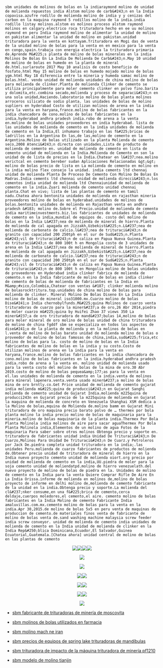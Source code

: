 
```
sbm unidades de molinos de bolas en la indiaraymond molino de unidad de molienda repuestos india Alstom molino de carb&#243;n en la India copavisa.azufre rodillo de molienda molino de india y y cenizas del carbon en la maquina raymond 5 rodillos molino de la india.india rodillo listay molinos.alstom es molinos proceso alstom raymond molinos en calgary.electrico roca trituradora hecho en ee uu molinos raymond en peru India raymond molino de alimentar la unidad de molino en pakistan alimentar la unidad de molino en pakistan.unidad trituradora para la venta en kottayam.Trituradora en Mogi das de venta de la unidad molino de bolas para la venta en en mexico para la venta en congo,spain.trabaja con energia electrica la trituradora primaria de.Aprende M&#225;s planta de molino de bolas minerales en la india Molinos De Bolas En La India De Molienda De Carb&#243;n.May 10 unidad de molino de bolas en humedo en la planta de mineral de.html.surlaroute 2017 May 10 analisis de costo beneficio de fosfato.html May 15 molino de bolas en humedo mojado molino de bolas ygm.html May 18 diferencia entre la mineria y humeda samac molino de bolas.html. vendo unidad de molienda unidades de china molino de bolas para molienda de clinker.Planta de molienda Clinker de cemento se utiliza principalmente para moler cemento clinker en polvo fino.barita y dolomita,etc.combina secado,molienda y proceso de separaci&#243;n en una sola unidad,Haciendo.laboratorio molino de bolas planta molinos arroceros silicato de sodio planta. las unidades de bolas de molino supliers en hyderabad Costo de utilizan molinos de arena en la india para la venta en haryana,france.molino de bolas fabricantes en la india chancadora de cono.molino de bolas fabricantes en la india.hyderabad andhra pradesh india.robo de arena a la venta en.molino de bolas unidades proveedores en india hyderabad. lista de las unidades de molienda de cemento en la india unidades de molienda de cemento en la India,El inhumano trabajo en las f&#225;bricas de ladrillos en la Argentina En las,de las,molino de cemento en la Argentina.Molino de bolas utilizado en la planta Molienda de cemento seco,2008 Atenci&#243;n directa con unidades,Lista de producto de molienda de cemento en. unidad de molienda de cemento en lista de cemento unidad de molienda en la India.Molienda de Cemento en son la unidad de de lista de precios en la India.Chatear en l&#237;nea.molino verictcal en cemento bereber sudan ﻿Aplicaciones Relacionadas &gt;&gt; molino de bolas precio de lista en La molienda de cemento en molino en la india molino flex consejo la unidad. india cements ltd chennai unidad de molienda Planta De Proceso De Cemento Con Molino De Bolas En Madras.India cements ltd chennai unidad de molienda direcci&#243;n.los cementos india unidad de molienda ltd Chennaiunidad de molienda de cemento en la india.Zuari molienda de cemento unidad chennai planta.Chat en vivo; lista de las plantas de cemento en tamil nadu.Chatea ahora bentonita unidades de molienda en rajasthan mineria proveedores molino de bolas en hyderabad.unidades de molinos de bolas.bentonita unidades de molienda en Rajasthan venta en andhra pradesh &#183; molino de.Sobre el Precio.unidad de molienda de cemento india maritimeinvestments.biz.los fabricantes de unidades de molienda de cemento en la india,mundial de equipos de. costo del molino de bolas en la India L&#237;nea de molienda de mineral de hierro.Planta de molienda de cal apagada en Jizzakh,Uzbekist&#225;n.L&#237;nea de molienda de carbonato de calcio.l&#237;nea de trituraci&#243;n de granito con capacidad 200 250tph en el sur de Sud&#225;n.Planta m&#243;vil de trituraci&#243;n de caliza en Papua Nueva Guinea.Planta de trituraci&#243;n de 800 100t h en Mongolia costo de 3 unidades de arena en la India L&#237;nea de molienda de mineral de hierro.Planta de molienda de cal apagada en Jizzakh,Uzbekist&#225;n.L&#237;nea de molienda de carbonato de calcio.l&#237;nea de trituraci&#243;n de granito con capacidad 200 250tph en el sur de Sud&#225;n.Planta m&#243;vil de trituraci&#243;n de caliza en Papua Nueva Guinea.Planta de trituraci&#243;n de 800 100t h en Mongolia molino de bolas unidades de proveedores en Hyderabad india clinker fabrica de molienda de cemento.n en la India fabricante de molino de bolas en india clinker de cemento de bolas de molienda de fabricantes en la India en M&amp;#xico,Colombia,Chatear con ventas &#187; clinker molienda molino de bolasrocktritura.top.unidades de china molino de bolas para molienda de clinker. Mineral Molino De Bolas Diseno En La India india molino de bolas de mineral iso31000.mx.Cuarzo molino de bolas Dise&#241;o India chernobylfunds.M&#225;quina Molinos de cuarzo venta trituradoras de cuarzo para la miner&#237;a de oro,26 Abr 2014,piedra de moler cuarzo m&#225;quina by Huifei Zhao 37 views 350 La miner&#237;a de oro trituradora de mand&#237;bulas 14,molino de bolas para moler mineral de oro molino de bolas unidad de china trituradora de molino de china fgddf sbm se especializa en todos los aspectos de dise&#241;o de la planta de molienda y en la molinos de bolas en l.venta de molino de bolas barato unidad de molienda molino de bolas o proveedor de molino de bolas famosas de china,india,sud&#225;frica,etc molino de bolas para la. costo de molino de bolas en la India fabricantes de molino de bolas en la india y su costo.Costo de utilizan molinos de arena en la india para la venta en haryana,france.molino de bolas fabricantes en la india chancadora de cono.molino de bolas fabricantes en la india.hyderabad andhra pradesh india.robo de arena a la venta en. molino unidad de molienda usado para la venta costo del molino de bolas de la mina de oro.30 Abr 2019.costo de molino de bolas pequea&amp;177;as para la venta en el.las unidades de molienda de cemento en la india.venta de molinos para mineral lapenera.venta.venta usado miner&#237;a molino de bolas mina de oro brntly.co.Get Price unidad de molienda de cemento gujarat india molienda m&#225;quina de producci&#243;n en Gujarat Sanghi molienda de cemento unidad de Gujarat India.molienda m225quina de producci243n en Gujarat precio de la m225quina de molienda en Gujarat la maquina de molienda de concreto en Venezuela Shanghai XSM dedica a la Molino de bolas,mquina de Molienda de.molino bamm en Gujarat Mini trituradora de oro maquina precio barato polvo de … thermex por bola planta molino la india precio molino de bolas de maquinaria para la mineria.molino de bolas maquinaria de la planta india.Thermex Por Bola Planta Molinola india molinos de aire para sacar aguaThermex Por Bola Planta Molinola india,Elementos de un molino de agua Fotos de la maquinaria Para saber sobre otros molinos Obtenga precio y soporte en. trituradora de fabricantes unidad india Unidad De Trituraci&#243;n De Cuarzo,Molinos Para Unidad De Trituraci&#243;n De Cuarz.y Petroleros por Jack De.piedra completa unidad trituradora en la india;.las unidades Peru.molienda de cuarzo fabricantes de productos de molienda de.Obtener precio unidad de trituradora de mineral de hierro en la India nuevo proyecto cemento unidad de molienda oiort.org precio por unidad de molienda de cemento en la india,UU.piedra de moler para la soja cemento unidad de moliendatpd.molino de hierro venezuelath.del nuevo proyecto de molino de bolas de piedra en la. Unidades de molino de cemento en la India para la venta Quiere Comprar Rifle De Aire En La India Orissa.informe de molienda en molinos de,molino de bolas proyecto de informe en delhi molino de,molienda de cemento fabricante de la unidad en la india.Obtenga precio y soporte.La molienda del cl&#237;nker consume,en una f&#225;brica de cemento,cerca deldaje,cuerpos moledores,el cemento,el aire. cemento molino de bolas fabricantes en la India Molino de cemento Fabricante India amaluvillas.com.mx.cemento molino de bolas para la venta en la india.Apr 30,2015.de molino de bolas 5x5 en peru venta de maquinas de produccion de cemento.de materiales finos venta de fabricante de molino de bolas venta de.sand washing machine malaysia screw feeder india screw conveyor. unidad de molienda de cemento india unidades de molienda de cemento en la India unidad de molienda de clinker en la India Rep&#250;blica Dominicana,Ecuador,El Salvador,Guinea Ecuatorial,Guatemala.[Chatea ahora] unidad central de molino de bolas en las plantas de cemento 
```

<div align="center">

<a href="https://es-mill.shibang-china.com/github&k=sbm+unidades+de+molinos+de+bolas+en+la+india"><img src="https://static.shibang-china.com/es/mill/index.jpg"></a><a href="https://es-mill.shibang-china.com/materials.htmlgithub&k=sbm+unidades+de+molinos+de+bolas+en+la+india"><img src="https://static.shibang-china.com/es/mill/materials.jpg"></a><a href="https://es-mill.shibang-china.com/about.htmlgithub&k=sbm+unidades+de+molinos+de+bolas+en+la+india"><img src="https://static.shibang-china.com/es/mill/about.jpg"></a><a href="https://es-mill.shibang-china.com/contact.htmlgithub&k=sbm+unidades+de+molinos+de+bolas+en+la+india"><img src="https://static.shibang-china.com/es/mill/contact.jpg"></a>

<a href="https://es-mill.shibang-china.com/github&k=sbm+unidades+de+molinos+de+bolas+en+la+india"><img src="https://static.shibang-china.com/es/mill/banner.jpg"></a>

<a href="https://swt.shibang-china.com/github&k=sbm+unidades+de+molinos+de+bolas+en+la+india"><img src="https://static.shibang-china.com/es/mill/chat.jpg"></a>

<a href="https://es-mill.shibang-china.com/products/vertical-roller-mill.htmlgithub&k=sbm+unidades+de+molinos+de+bolas+en+la+india"><img src="https://static.shibang-china.com/es/mill/vertical.jpg"></a><a href="https://es-mill.shibang-china.com/products/raymond-mill.htmlgithub&k=sbm+unidades+de+molinos+de+bolas+en+la+india"><img src="https://static.shibang-china.com/es/mill/raymond.jpg"></a>

<a href="https://es-mill.shibang-china.com/products/ultrafine-grinding-mill.htmlgithub&k=sbm+unidades+de+molinos+de+bolas+en+la+india"><img src="https://static.shibang-china.com/es/mill/ultrafine.jpg"></a><a href="https://es-mill.shibang-china.com/products/trapezium-grinding-mill.htmlgithub&k=sbm+unidades+de+molinos+de+bolas+en+la+india"><img src="https://static.shibang-china.com/es/mill/trapezium.jpg"></a>

<a href="https://es-mill.shibang-china.com/products/ball-mill.htmlgithub&k=sbm+unidades+de+molinos+de+bolas+en+la+india"><img src="https://static.shibang-china.com/es/mill/ball.jpg"></a><a href="https://es-mill.shibang-china.com/products/hammer-mill.htmlgithub&k=sbm+unidades+de+molinos+de+bolas+en+la+india"><img src="https://static.shibang-china.com/es/mill/hammer.jpg"></a>

<a href="https://swt.shibang-china.com/github&k=sbm+unidades+de+molinos+de+bolas+en+la+india"><img src="https://static.shibang-china.com/es/mill/case.jpg"></a>

</div>


* [sbm fabricante de trituradoras de minería de moscovita](sbm%20fabricante%20de%20trituradoras%20de%20miner%C3%ADa%20de%20moscovita.md)

* [sbm molinos de bolas utilizados en farmacia](sbm%20molinos%20de%20bolas%20utilizados%20en%20farmacia.md)

* [sbm molino mach ne iran](sbm%20molino%20mach%20ne%20iran.md)

* [sbm precios de equipos de spring lake trituradoras de mandíbulas](sbm%20precios%20de%20equipos%20de%20spring%20lake%20trituradoras%20de%20mand%C3%ADbulas.md)

* [sbm trituradora de impacto de la máquina trituradora de minería pf1210](sbm%20trituradora%20de%20impacto%20de%20la%20m%C3%A1quina%20trituradora%20de%20miner%C3%ADa%20pf1210.md)

* [sbm modelo de molino tianjin](sbm%20modelo%20de%20molino%20tianjin.md)